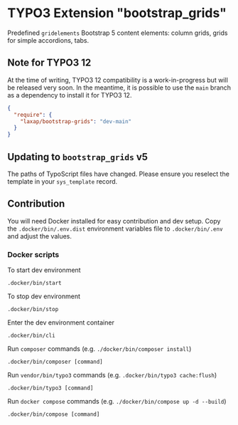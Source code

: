 # TYPO3 Extension "bootstrap_grids"

Predefined `gridelements` Bootstrap 5 content elements: column grids, grids for simple accordions, tabs.



## Note for TYPO3 12

At the time of writing, TYPO3 12 compatibility is a work-in-progress but will be released very soon. In the meantime, it
is possible to use the `main` branch as a dependency to install it for TYPO3 12.

```json
{
  "require": {
    "laxap/bootstrap-grids": "dev-main"
  }
}
```

## Updating to `bootstrap_grids` v5

The paths of TypoScript files have changed. Please ensure you reselect the template in your `sys_template` record.

## Contribution

You will need Docker installed for easy contribution and dev setup. Copy the `.docker/bin/.env.dist` environment variables file to `.docker/bin/.env` and adjust the values.

### Docker scripts

To start dev environment

```shell
.docker/bin/start
```

To stop dev environment

```shell
.docker/bin/stop
```

Enter the dev environment container

```shell
.docker/bin/cli
```

Run `composer` commands (e.g. `./docker/bin/composer install`)

```shell
.docker/bin/composer [command]
```

Run `vendor/bin/typo3` commands (e.g. `.docker/bin/typo3 cache:flush`)

```shell
.docker/bin/typo3 [command]
```

Run `docker compose` commands (e.g. `./docker/bin/compose up -d --build`)

```shell
.docker/bin/compose [command]
```